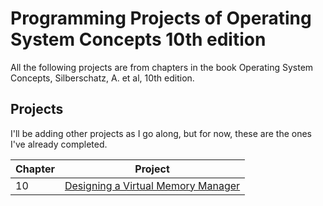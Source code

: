 # Programming Projects of Operating System Concepts 10th edition

All the following projects are from chapters in the book Operating System Concepts, Silberschatz, A. et al, 10th edition.

## Projects

I'll be adding other projects as I go along, but for now, these are the ones I've already completed.

| Chapter | Project |
| ------------- | ------------- |
| 10 | [Designing a Virtual Memory Manager](https://github.com/cardozoguilherme/Programming-Projects-of-Operating-System-Concepts-10th-edition/tree/main/Chapter%2010/Designing%20a%20Virtual%20Memory%20Manager) |

